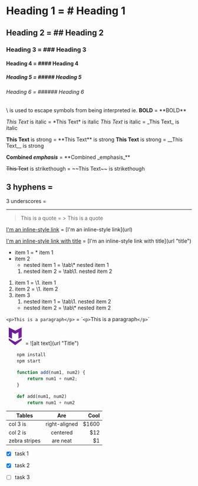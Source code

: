 <!--Headings-->
# Heading 1 = # Heading 1
## Heading 2 = ## Heading 2
### Heading 3 = ### Heading 3
#### Heading 4 = #### Heading 4
##### Heading 5 = ##### Heading 5
###### Heading 6 = ###### Heading 6

\ is used to escape symbols from being interpreted ie. **BOLD** = \*\*BOLD\*\*
<!--Italics-->
*This Text* is italic = \*This Text\* is italic
_This Text_ is italic = \_This Text\_ is italic

<!--Strong-->
**This Text** is strong = \*\*This Text\*\* is strong
__This Text__ is strong = \_\_This Text\_\_ is strong

<!--Combined-->
**Combined _emphasis_** = \*\*Combined \_emphasis\_\*\*

<!--Strikethrough-->
~~This Text~~ is strikethough = \~\~This Text\~\~ is strikethough

<!--Horizontal_rule-->
3 hyphens =
---
3 underscores =
___

<!--Block_quote-->
> This is a quote = \> This is a quote

<!--Links-->
[I'm an inline-style link](https://google.co.uk) = \[I'm an inline-style link](url)

[I'm an inline-style link with title](https://google.co.uk "Title") = \[I'm an inline-style link with title](url "title")

<!--Ul-->
* item 1 = \* item 1
* item 2
    * nested item 1 = \tab\\* nested item 1
    1. nested item 2 = \tab\\1. nested item 2
    
<!--ol-->
1. item 1 = \1. item 1
1. item 2 = \1. item 2
1. item 3
    1. nested item 1 = \tab\\1. nested item 2
    * nested item 2 = \tab\\* nested item 2

<!--Inline_code_blocks-->
`<p>This is a paragraph</p>` = \``<p>`This is a paragraph`</p>`\`

<!--Images-->
![alt text](https://github.com/adam-p/markdown-here/raw/master/src/common/images/icon48.png "Title") = \!\[alt text](url "Title")

<!--Github-->
<!--Code_blocks-->
```bash
    npm install
    npm start
```

```javascript
    function add(num1, num2) {
        return num1 + num2;
    }
```

```python
    def add(num1, num2)
        return num1 + num2
```

<!--Tables-->
| Tables        | Are           | Cool  |
| ------------- |:-------------:| -----:|
| col 3 is      | right-aligned | $1600 |
| col 2 is      | centered      |   $12 |
| zebra stripes | are neat      |    $1 |

<!--Task_lists-->
* [x] task 1
* [x] task 2
* [ ] task 3

